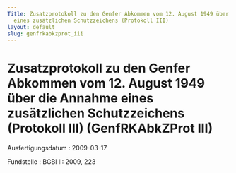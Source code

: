 ```yaml
---
Title: Zusatzprotokoll zu den Genfer Abkommen vom 12. August 1949 über die Annahme
  eines zusätzlichen Schutzzeichens (Protokoll III)
layout: default
slug: genfrkabkzprot_iii
---
```


# Zusatzprotokoll zu den Genfer Abkommen vom 12. August 1949 über die Annahme eines zusätzlichen Schutzzeichens (Protokoll III) (GenfRKAbkZProt III)

Ausfertigungsdatum
:   2009-03-17

Fundstelle
:   BGBl II: 2009, 223

